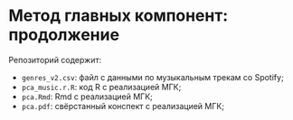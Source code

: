 # Метод главных компонент: продолжение

Репозиторий содержит: 

* `genres_v2.csv`: файл с данными по музыкальным трекам со Spotify;
* `pca_music.r.R`: код R с реализацией МГК;
* `pca.Rmd`: Rmd с реализацией МГК;
* `pca.pdf`: свёрстанный конспект с реализацией МГК;
